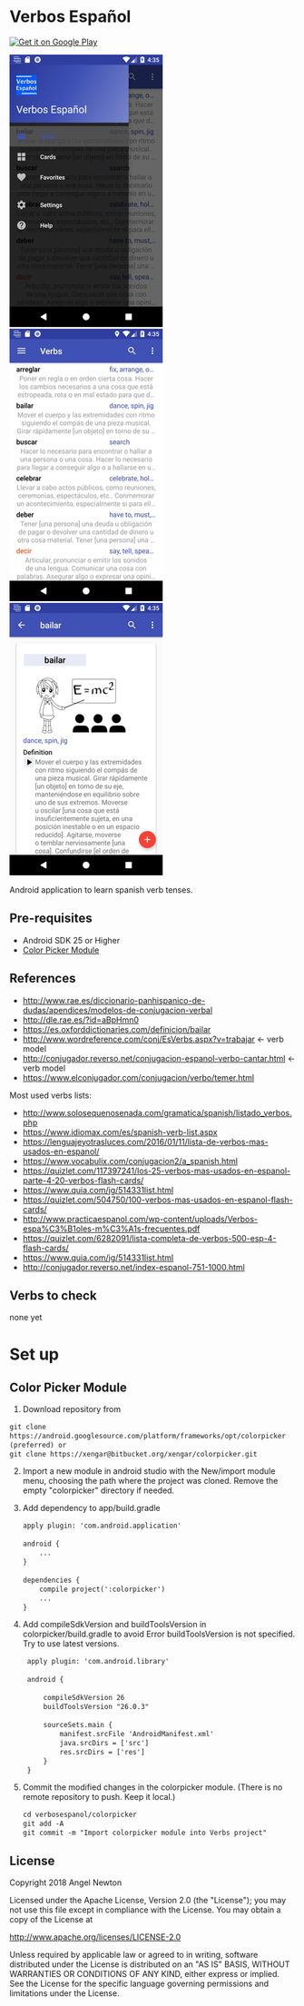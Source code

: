 Verbos Español
=================

<a href='https://play.google.com/store/apps/details?id=com.xengar.android.verbosespanol'><img alt='Get it on Google Play' src='https://play.google.com/intl/en_us/badges/images/generic/en_badge_web_generic.png' height=90px/></a>

![Scheme](/readmeImages/Screenshot_1520181326.png)
![Scheme](/readmeImages/Screenshot_1520181315.png)
![Scheme](/readmeImages/Screenshot_1520181341.png)


Android application to learn spanish verb tenses.


Pre-requisites
--------------
- Android SDK 25 or Higher
- [Color Picker Module](http://www.materialdoc.com/color-picker/)


References
----------
- http://www.rae.es/diccionario-panhispanico-de-dudas/apendices/modelos-de-conjugacion-verbal
- http://dle.rae.es/?id=aBpHmn0
- https://es.oxforddictionaries.com/definicion/bailar
- http://www.wordreference.com/conj/EsVerbs.aspx?v=trabajar <- verb model
- http://conjugador.reverso.net/conjugacion-espanol-verbo-cantar.html  <- verb model
- https://www.elconjugador.com/conjugacion/verbo/temer.html

Most used verbs lists:

- http://www.solosequenosenada.com/gramatica/spanish/listado_verbos.php
- https://www.idiomax.com/es/spanish-verb-list.aspx
- https://lenguajeyotrasluces.com/2016/01/11/lista-de-verbos-mas-usados-en-espanol/
- https://www.vocabulix.com/conjugacion2/a_spanish.html
- https://quizlet.com/117397241/los-25-verbos-mas-usados-en-espanol-parte-4-20-verbos-flash-cards/
- https://www.quia.com/jg/514331list.html
- https://quizlet.com/504750/100-verbos-mas-usados-en-espanol-flash-cards/
- http://www.practicaespanol.com/wp-content/uploads/Verbos-espa%C3%B1oles-m%C3%A1s-frecuentes.pdf
- https://quizlet.com/6282091/lista-completa-de-verbos-500-esp-4-flash-cards/
- https://www.quia.com/jg/514331list.html
- http://conjugador.reverso.net/index-espanol-751-1000.html

Verbs to check
--------------
none yet



# Set up

Color Picker Module
-------------------

1.  Download repository from
  ```
  git clone https://android.googlesource.com/platform/frameworks/opt/colorpicker  (preferred) or
  git clone https://xengar@bitbucket.org/xengar/colorpicker.git
  ```

2. Import a new module in android studio with the New/import module menu,
   choosing the path where the project was cloned.
   Remove the empty "colorpicker" directory if needed.

3. Add dependency to app/build.gradle
   ```
   apply plugin: 'com.android.application'

   android {
       ...
   }

   dependencies {
       compile project(':colorpicker')
       ...
   }
   ```

4. Add compileSdkVersion and buildToolsVersion in colorpicker/build.gradle to avoid
   Error buildToolsVersion is not specified. Try to use latest versions.
   ```
    apply plugin: 'com.android.library'

    android {

        compileSdkVersion 26
        buildToolsVersion "26.0.3"

        sourceSets.main {
            manifest.srcFile 'AndroidManifest.xml'
            java.srcDirs = ['src']
            res.srcDirs = ['res']
        }
    }
   ```

5. Commit the modified changes in the colorpicker module.
   (There is no remote repository to push. Keep it local.)
   ```
   cd verbosespanol/colorpicker
   git add -A
   git commit -m "Import colorpicker module into Verbs project"
   ```

## License

Copyright 2018 Angel Newton

Licensed under the Apache License, Version 2.0 (the "License"); you may not use this file except in compliance with the License. You may obtain a copy of the License at

http://www.apache.org/licenses/LICENSE-2.0

Unless required by applicable law or agreed to in writing, software distributed under the License is distributed on an "AS IS" BASIS, WITHOUT WARRANTIES OR CONDITIONS OF ANY KIND, either express or implied. See the License for the specific language governing permissions and limitations under the License.


